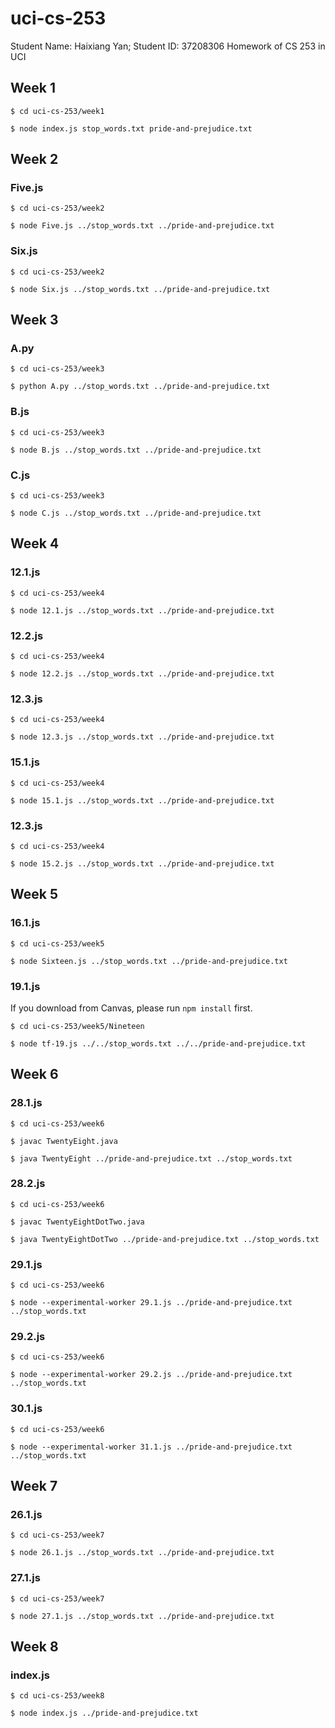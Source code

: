 # uci-cs-253

Student Name: Haixiang Yan;
Student ID: 37208306
Homework of CS 253 in UCI

## Week 1

```
$ cd uci-cs-253/week1

$ node index.js stop_words.txt pride-and-prejudice.txt
```

## Week 2

### Five.js

```
$ cd uci-cs-253/week2

$ node Five.js ../stop_words.txt ../pride-and-prejudice.txt
```

### Six.js

```
$ cd uci-cs-253/week2

$ node Six.js ../stop_words.txt ../pride-and-prejudice.txt
```

## Week 3

### A.py

```
$ cd uci-cs-253/week3

$ python A.py ../stop_words.txt ../pride-and-prejudice.txt
```

### B.js

```
$ cd uci-cs-253/week3

$ node B.js ../stop_words.txt ../pride-and-prejudice.txt
```

### C.js

```
$ cd uci-cs-253/week3

$ node C.js ../stop_words.txt ../pride-and-prejudice.txt
```

## Week 4

### 12.1.js

```
$ cd uci-cs-253/week4

$ node 12.1.js ../stop_words.txt ../pride-and-prejudice.txt
```

### 12.2.js

```
$ cd uci-cs-253/week4

$ node 12.2.js ../stop_words.txt ../pride-and-prejudice.txt
```

### 12.3.js

```
$ cd uci-cs-253/week4

$ node 12.3.js ../stop_words.txt ../pride-and-prejudice.txt
```

### 15.1.js

```
$ cd uci-cs-253/week4

$ node 15.1.js ../stop_words.txt ../pride-and-prejudice.txt
```

### 12.3.js

```
$ cd uci-cs-253/week4

$ node 15.2.js ../stop_words.txt ../pride-and-prejudice.txt
```

## Week 5

### 16.1.js
```
$ cd uci-cs-253/week5

$ node Sixteen.js ../stop_words.txt ../pride-and-prejudice.txt
```

### 19.1.js
If you download from Canvas, please run `npm install` first.

```
$ cd uci-cs-253/week5/Nineteen

$ node tf-19.js ../../stop_words.txt ../../pride-and-prejudice.txt
```

## Week 6

### 28.1.js

```
$ cd uci-cs-253/week6

$ javac TwentyEight.java

$ java TwentyEight ../pride-and-prejudice.txt ../stop_words.txt
```

### 28.2.js

```
$ cd uci-cs-253/week6

$ javac TwentyEightDotTwo.java

$ java TwentyEightDotTwo ../pride-and-prejudice.txt ../stop_words.txt
```

### 29.1.js

```
$ cd uci-cs-253/week6

$ node --experimental-worker 29.1.js ../pride-and-prejudice.txt ../stop_words.txt
```

### 29.2.js

```
$ cd uci-cs-253/week6

$ node --experimental-worker 29.2.js ../pride-and-prejudice.txt ../stop_words.txt
```

### 30.1.js

```
$ cd uci-cs-253/week6

$ node --experimental-worker 31.1.js ../pride-and-prejudice.txt ../stop_words.txt
```

## Week 7
### 26.1.js
```
$ cd uci-cs-253/week7

$ node 26.1.js ../stop_words.txt ../pride-and-prejudice.txt
```

### 27.1.js
```
$ cd uci-cs-253/week7

$ node 27.1.js ../stop_words.txt ../pride-and-prejudice.txt
```

## Week 8
### index.js

```
$ cd uci-cs-253/week8

$ node index.js ../pride-and-prejudice.txt
```
